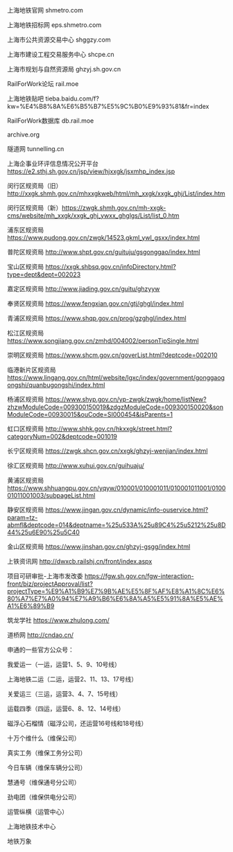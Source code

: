 上海地铁官网 shmetro.com

上海地铁招标网 eps.shmetro.com

上海市公共资源交易中心 shggzy.com

上海市建设工程交易服务中心 shcpe.cn

上海市规划与自然资源局 ghzyj.sh.gov.cn

RailForWork论坛 rail.moe

上海地铁贴吧 tieba.baidu.com/f?kw=%E4%B8%8A%E6%B5%B7%E5%9C%B0%E9%93%81&fr=index

RailForWork数据库 db.rail.moe

archive.org

隧道网 tunnelling.cn

上海企事业环评信息情况公开平台 https://e2.sthj.sh.gov.cn/jsp/view/hjxxgk/jsxmhp_index.jsp

闵行区规资局（旧） http://xxgk.shmh.gov.cn/mhxxgkweb/html/mh_xxgk/xxgk_ghj/List/index.htm

闵行区规资局（新）https://zwgk.shmh.gov.cn/mh-xxgk-cms/website/mh_xxgk/xxgk_ghj_ywxx_ghglgs/List/list_0.htm

浦东区规资局 https://www.pudong.gov.cn/zwgk/14523.gkml_ywl_gsxx/index.html

普陀区规资局 http://www.shpt.gov.cn/guituju/gsgonggao/index.html

宝山区规资局 https://xxgk.shbsq.gov.cn/infoDirectory.html?type=dept&dept=002023

嘉定区规资局 http://www.jiading.gov.cn/guitu/ghzyyw

奉贤区规资局 https://www.fengxian.gov.cn/gtj/ghgl/index.html

青浦区规资局 https://www.shqp.gov.cn/prog/gzghgl/index.html

松江区规资局 https://www.songjiang.gov.cn/zmhd/004002/personTipSingle.html

崇明区规资局 https://www.shcm.gov.cn/goverList.html?deptcode=002010

临港新片区规资局 https://www.lingang.gov.cn/html/website/lgxc/index/government/gonggaogongshi/quanbugongshi/index.html

杨浦区规资局 https://www.shyp.gov.cn/yp-zwgk/zwgk/home/listNew?zhzwModuleCode=009300150019&zdgzModuleCode=009300150020&sonModuleCode=00930015&ouCode=SI000454&isParents=1

虹口区规资局 http://www.shhk.gov.cn/hkxxgk/street.html?categoryNum=002&deptcode=001019

长宁区规资局 https://zwgk.shcn.gov.cn/xxgk/ghzyj-wenjian/index.html

徐汇区规资局 http://www.xuhui.gov.cn/guihuaju/

黄浦区规资局 https://www.shhuangpu.gov.cn/yqyw/010001/010001011/010001011001/010001011001003/subpageList.html

静安区规资局 https://www.jingan.gov.cn/dynamic/info-ouservice.html?param=tz-abmfl&deptcode=014&deptname=%25u533A%25u89C4%25u5212%25u8D44%25u6E90%25u5C40

金山区规资局 https://www.jinshan.gov.cn/ghzyj-gsgg/index.html

上铁资讯网 http://dwxcb.railshj.cn/front/index.aspx

项目可研审批-上海市发改委 https://fgw.sh.gov.cn/fgw-interaction-front/biz/projectApproval/list?projectType=%E9%A1%B9%E7%9B%AE%E5%8F%AF%E8%A1%8C%E6%80%A7%E7%A0%94%E7%A9%B6%E6%8A%A5%E5%91%8A%E5%AE%A1%E6%89%B9

筑龙学社 https://www.zhulong.com/

道桥网 http://cndao.cn/

申通的一些官方公众号：

我爱运一（一运，运营1、5、9、10号线）


上海地铁二运（二运，运营2、11、13、17号线）

关爱运三（三运，运营3、4、7、15号线）

运载四季（四运，运营6、8、12、14号线）

磁浮心石榴情（磁浮公司，还运营16号线和18号线）

十万个维什么（维保公司）

真实工务（维保工务分公司）

今日车辆（维保车辆分公司）

慧通号（维保通号分公司）

劲电团（维保供电分公司）

运管纵横（运管中心）

上海地铁技术中心

地铁万象

